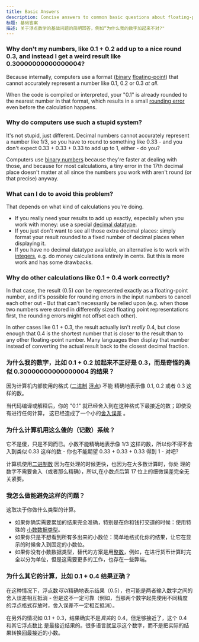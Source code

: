 ```yaml
---
title: Basic Answers
description: Concise answers to common basic questions about floating-point math, like "Why don't my numbers add up?"
标题: 基础答案
描述: 关于浮点数学的基础问题的简明回答，例如“为什么我的数字加起来不对?"
---
```


### Why don't my numbers, like 0.1 + 0.2 add up to a nice round 0.3, and instead I get a weird result like 0.30000000000000004?

Because internally, computers use a format ([binary](/formats/binary/) [floating-point](/formats/fp/)) that
cannot accurately represent a number like 0.1, 0.2 or 0.3 *at all*.

When the code is compiled or interpreted, your "0.1" is already 
rounded to the nearest number in that format, which results 
in a small [rounding error](/errors/rounding/) even before the calculation happens.

### Why do computers use such a stupid system?

It's not stupid, just different. Decimal numbers cannot accurately 
represent a number like 1/3, so you have to round to something like 
0.33 - and you  don't expect 0.33 + 0.33 + 0.33 to add up to 1, either - do you?

Computers use [binary numbers](/formats/binary/) because they're faster at dealing with 
those, and because for most calculations, a tiny error in the 17th
decimal place doesn't matter at all since the numbers you work with
aren't round (or that precise) anyway.

### What can I do to avoid this problem?

That depends on what kind of calculations you're doing.

* If you really need your results to add up exactly, especially when you work with money: use a special [decimal datatype](/formats/exact/).
* If you just don't want to see all those extra decimal places: simply format your result rounded to a fixed number of decimal places when displaying it.
* If you have no decimal datatype available, an alternative is to work with [integers](/formats/integer/), e.g. do money calculations entirely in cents. But this is more work and has some drawbacks.

### Why do other calculations like 0.1 + 0.4 work correctly?

In that case, the result (0.5) *can* be represented exactly as a floating-point number,
and it's possible for rounding errors in the input numbers to cancel each other out -
But that can't necessarily be relied upon (e.g. when those two numbers
were stored in differently sized floating point representations first, the rounding 
errors might not offset each other).

In other cases like 0.1 + 0.3, the result actually isn't *really* 0.4, but close enough that 0.4 
is the shortest number that is closer to the result than to any other floating-point number. Many languages then display that number instead of converting the actual result back to the closest
decimal fraction.

### 为什么我的数字，比如 0.1 + 0.2 加起来不正好是 0.3，而是奇怪的类似 0.30000000000000004 的结果？

因为计算机内部使用的格式 ([二进制](/formats/binary/) [浮点](/formats/fp/)) 不能
精确地表示像 0.1, 0.2 或者 0.3 这样的数。

当代码编译或解释后，你的 "0.1" 就已经舍入到在这种格式下最接近的数；即使没有进行任何计算，
这已经造成了一个小的[舍入误差](/errors/rounding/) 。

### 为什么计算机用这么傻的（记数）系统？

它不是傻，只是不同而已。小数不能精确地表示像 1/3 这样的数，所以你不得不舍入到类似
0.33 这样的数 - 你也不能期望 0.33 + 0.33 + 0.33 得到 1 - 对吧?

计算机使用[二进制数](/formats/binary/) 因为在处理的时候更快，也因为在大多数计算时，你处
理的数字不需要舍入（或者那么精确），所以,在小数点后第 17 位上的细微误差完全无关紧要。

### 我怎么做能避免这样的问题？

这取决于你做什么类型的计算。

* 如果你确实需要累加的结果完全准确，特别是在你和钱打交道的时候：使用特殊的 [小数数据类型](/formats/exact/)。
* 如果你只是不想看到所有多出来的小数位：简单地格式化你的结果，让它在显示的时候舍入到固定的小数位。
* 如果你没有小数数据类型，替代的方案是用[整数](/formats/integer/)，例如，在进行货币计算时完全以分为单位，但是这需要更多的工作，也存在一些弊端。

### 为什么其它的计算，比如 0.1 + 0.4 结果正确？

在这种情况下，浮点数*可以*精确地表示结果（0.5），也可能是两者输入数字之间的舍入误差相互抵消 - 
但是这不一定可靠（例如，当那两个数字起先使用不同精度的浮点格式存放时，舍入误差不一定相互抵消）。

在另外的情况如 0.1 + 0.3，结果确实不是*真实*的 0.4，但足够接近了，这个 0.4 和其它浮点数比
是最接近结果的。很多语言就显示这个数字，而不是把实际的结果转换回最接近的小数。
